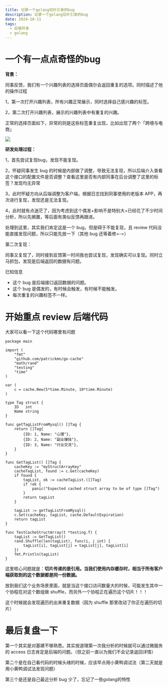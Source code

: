 ```yaml
---
title: 记录一个golang切片引发的bug
description: 记录一个golang切片引发的bug
date: 2024-10-11
tags:
  - 后端开发
  - golang
---
```




# 一个有一点点奇怪的bug
**背景：**

同事反馈，我们有一个兴趣列表的选择页面偶尔会返回重复的选项。同时描述了他的操作过程

1，第一次打开兴趣列表，所有兴趣正常展示，同时选择自己感兴趣的标签。

2，第二次打开兴趣列表，展示的兴趣列表中有重复的兴趣。



正常的选择页面如下，异常的则是这些标签重复出现，比如出现了两个「跨境与电商」

![]("../images/后端开发/08-1.png")



**研发处理过程：**

1，首先尝试复现bug，发现不能复现。

2，怀疑同事发生 bug 的时候是内部做了调整，导致无法复现，所以后端介入查看这个接口的配置文件是否调整？查看这里是否有内部同事在后台调整了这里的标签？发现均无异常

3，此时怀疑方向从后端调整为客户端，根据日志找到同事使用的老版本 APP，再次进行复现，发现还是无法复现。

4，此时就有点迷茫了，因为考虑到这个偶发+影响不是特别大+已经花了不少时间分析，所以先搁置，等后面有类似反馈再跟进。



处理到这里，其实我们肯定这是一个 bug，但是碍于不能复现，且 review 代码没能直接发现问题，所以只能先放一下（其他 bug 还等着修=-=）





第二次复现：

同事又复现了，同时接到反馈第一时间我也尝试复现，发现确实可以复现。同时立马抓包，发现是后端返回的数据有问题。



已知信息

+ 这个 bug 是后端接口返回数据的问题。
+ 这个 bug 是偶发的，有时候会触发，有时候不能触发。
+ 每次重复的兴趣标签不一样。



# 开始重点 review 后端代码
大家可以看一下这个代码哪里有问题

```plain
package main

import (
	"fmt"
	"github.com/patrickmn/go-cache"
	"math/rand"
	"testing"
	"time"
)

var (
	c = cache.New(5*time.Minute, 10*time.Minute)
)

type Tag struct {
	ID   int
	Name string
}

func getTagListFromMysql() []Tag {
	return []Tag{
		{ID: 1, Name: "心理"},
		{ID: 2, Name: "副业赚钱"},
		{ID: 3, Name: "行业交流"},
	}
}

func GetTagList() []Tag {
	cacheKey := "myStructArrayKey"
	cacheTagList, found := c.Get(cacheKey)
	if found {
		tagList, ok := cacheTagList.([]Tag)
		if !ok {
			panic("Expected cached struct array to be of type []Tag")
		}
		return tagList
	}

	tagList := getTagListFromMysql()
	c.Set(cacheKey, tagList, cache.DefaultExpiration)
	return tagList
}

func TestCacheStructArray(t *testing.T) {
	tagList := GetTagList()
	rand.Shuffle(len(tagList), func(i, j int) {
		tagList[i], tagList[j] = tagList[j], tagList[i]
	})
	fmt.Println(tagList)
}

```





这里核心问题就是：**切片传递的是引用。当我们使用内存缓存时，相当于所有客户端获取到的这个数据都是同一份数据。**



放到我们这个业务场景里面，就是当这个接口访问数量大的时候，可能发生其中一个协程在对这个数组做 shuffle，而另外一个协程正在遍历这个切片！！！



这个时候就会发现遍历的出来重复数据（因为 shuffle 那里改动了你正在遍历的切片）



# 最后复盘一下
第一个其实是对基建不够熟悉。其实按道理第一次我分析的时候就可以通过微服务的 access 日志肯定是后端的问题。（但之前一直以为我们不会记录返回详情）



第二个是在自己看代码的时候头绪的时候，应该早点用小黄鸭调试法（第二天就是用小黄鸭调试法发现问题）



第三个是还是自己最近分析 bug 少了，忘记了一些golang的特性




